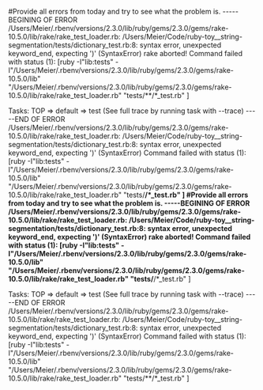 #Provide all errors from today and try to see what the problem is.
-----BEGINING OF ERROR
/Users/Meier/.rbenv/versions/2.3.0/lib/ruby/gems/2.3.0/gems/rake-10.5.0/lib/rake/rake_test_loader.rb: /Users/Meier/Code/ruby-toy__string-segmentation/tests/dictionary_test.rb:8: syntax error, unexpected keyword_end, expecting ')' (SyntaxError)
rake aborted!
Command failed with status (1): [ruby -I"lib:tests" -I"/Users/Meier/.rbenv/versions/2.3.0/lib/ruby/gems/2.3.0/gems/rake-10.5.0/lib" "/Users/Meier/.rbenv/versions/2.3.0/lib/ruby/gems/2.3.0/gems/rake-10.5.0/lib/rake/rake_test_loader.rb" "tests/**/*_test.rb" ]

Tasks: TOP => default => test
(See full trace by running task with --trace)
-----END OF ERROR
/Users/Meier/.rbenv/versions/2.3.0/lib/ruby/gems/2.3.0/gems/rake-10.5.0/lib/rake/rake_test_loader.rb: /Users/Meier/Code/ruby-toy__string-segmentation/tests/dictionary_test.rb:8: syntax error, unexpected keyword_end, expecting ')' (SyntaxError)
Command failed with status (1): [ruby -I"lib:tests" -I"/Users/Meier/.rbenv/versions/2.3.0/lib/ruby/gems/2.3.0/gems/rake-10.5.0/lib" "/Users/Meier/.rbenv/versions/2.3.0/lib/ruby/gems/2.3.0/gems/rake-10.5.0/lib/rake/rake_test_loader.rb" "tests/**/*_test.rb" ]
#Provide all errors from today and try to see what the problem is.
-----BEGINING OF ERROR
/Users/Meier/.rbenv/versions/2.3.0/lib/ruby/gems/2.3.0/gems/rake-10.5.0/lib/rake/rake_test_loader.rb: /Users/Meier/Code/ruby-toy__string-segmentation/tests/dictionary_test.rb:8: syntax error, unexpected keyword_end, expecting ')' (SyntaxError)
rake aborted!
Command failed with status (1): [ruby -I"lib:tests" -I"/Users/Meier/.rbenv/versions/2.3.0/lib/ruby/gems/2.3.0/gems/rake-10.5.0/lib" "/Users/Meier/.rbenv/versions/2.3.0/lib/ruby/gems/2.3.0/gems/rake-10.5.0/lib/rake/rake_test_loader.rb" "tests/**/*_test.rb" ]

Tasks: TOP => default => test
(See full trace by running task with --trace)
-----END OF ERROR
/Users/Meier/.rbenv/versions/2.3.0/lib/ruby/gems/2.3.0/gems/rake-10.5.0/lib/rake/rake_test_loader.rb: /Users/Meier/Code/ruby-toy__string-segmentation/tests/dictionary_test.rb:8: syntax error, unexpected keyword_end, expecting ')' (SyntaxError)
Command failed with status (1): [ruby -I"lib:tests" -I"/Users/Meier/.rbenv/versions/2.3.0/lib/ruby/gems/2.3.0/gems/rake-10.5.0/lib" "/Users/Meier/.rbenv/versions/2.3.0/lib/ruby/gems/2.3.0/gems/rake-10.5.0/lib/rake/rake_test_loader.rb" "tests/**/*_test.rb" ]